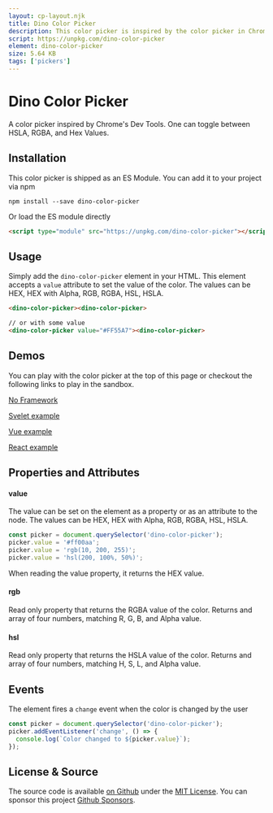 ```yaml
---
layout: cp-layout.njk
title: Dino Color Picker
description: This color picker is inspired by the color picker in Chrome Dev Tools.
script: https://unpkg.com/dino-color-picker
element: dino-color-picker
size: 5.64 KB
tags: ['pickers']
---
```


# Dino Color Picker

A color picker inspired by Chrome's Dev Tools. One can toggle between HSLA, RGBA, and Hex Values. 

## Installation 
This color picker is shipped as an ES Module. You can add it to your project via npm

```shell
npm install --save dino-color-picker
```

Or load the ES module directly

```html
<script type="module" src="https://unpkg.com/dino-color-picker"></script>
```

## Usage
Simply add the `dino-color-picker` element in your HTML. This element accepts a `value` attribute to set the value of the color. 
The values can be HEX, HEX with Alpha, RGB, RGBA, HSL, HSLA.

```html
<dino-color-picker><dino-color-picker>

// or with some value
<dino-color-picker value="#FF55A7"><dino-color-picker>
```

## Demos
You can play with the color picker at the top of this page or checkout the following links to play in the sandbox.

[No Framework](https://codesandbox.io/s/dino-color-picker-ymlvm)

[Svelet example](https://codesandbox.io/s/dino-color-picker-svelte-mhc11)

[Vue example](https://codesandbox.io/s/dino-color-picker-vue-0x62j)

[React example](https://codesandbox.io/s/dino-color-picker-react-uf17d)

## Properties and Attributes

#### value
The value can be set on the element as a property or as an attribute to the node. The values can be HEX, HEX with Alpha, RGB, RGBA, HSL, HSLA.

```javascript
const picker = document.querySelector('dino-color-picker');
picker.value = '#ff00aa';
picker.value = 'rgb(10, 200, 255)';
picker.value = 'hsl(200, 100%, 50%)';
```

When reading the value property, it returns the HEX value. 

#### rgb
Read only property that returns the RGBA value of the color. Returns and array of four numbers, matching R, G, B, and Alpha value.

#### hsl
Read only property that returns the HSLA value of the color. Returns and array of four numbers, matching H, S, L, and Alpha value.

## Events
The element fires a `change` event when the color is changed by the user

```javascript
const picker = document.querySelector('dino-color-picker');
picker.addEventListener('change', () => {
  console.log(`Color changed to ${picker.value}`);
});
```

## License & Source
The source code is available [on Github](https://github.com/pshihn/every-color-picker) under the [MIT License](https://github.com/pshihn/every-color-picker/blob/master/LICENSE). You can sponsor this project [Github Sponsors](https://github.com/sponsors/pshihn).